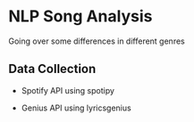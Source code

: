 # NLP Song Analysis
Going over some differences in different genres

## Data Collection
- Spotify API using spotipy

- Genius API using lyricsgenius

